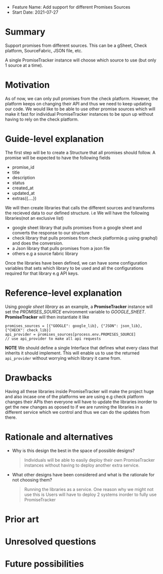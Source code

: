 - Feature Name: Add support for different Promises Sources
- Start Date: 2021-07-27

# Summary

[summary]: #summary

Support promises from different sources. This can be a gSheet, Check platform, SourceFabric, JSON file, etc.

A single PromiseTracker instance will choose which source to use (but only 1 source at a time).

# Motivation

[motivation]: #motivation

As of now, we can only pull promises from the check platform. However, the platform keeps on changing their API and thus we need to keep updating our code. We would like to be able to use other promise sources which will make it fast for individual PromiseTracker instances to be spun up without having to rely on the check platform.

# Guide-level explanation

[guide-level-explanation]: #guide-level-explanation

The first step will be to create a Structure that all promises should follow. A promise will be expected to have the following fields

- promise_id
- title
- description
- status
- created_at
- updated_at
- extras({....})

We will then create libraries that calls the different sources and transforms the recieved data to our defined structure. i.e We will have the following libraries(not an exclusive list)

- google sheet library that pulls promises from a google sheet and converts the response to our structure
- check library that pulls promises from check platform(e.g using graphql) and does the conversion.
- a Json library that pulls promises from a json file
- others e.g a source fabric library

Once the libraries have been defined, we can have some configuration variables that sets which library to be used and all the configurations required for that library e.g API keys.

# Reference-level explanation

[reference-level-explanation]: #reference-level-explanation

Using _google sheet library_ as an example, a **PromiseTracker** instance will set the _PROMISES_SOURCE_ environment variable to _GOOGLE_SHEET_.
**PromiseTracker** will then instantiate it like

```
promises_sources = [{"GOOGLE": google_lib}, {"JSON": json_lib}, {"CHECK": check_lib}]
api_provider = promises_sources[process.env.PROMISES_SOURCE]
// use api_provider to make all api requests
```

**NOTE**
We should define a single Interface that defines what every class that inherits it should implement. This will enable us to use the returned `api_provider` without worrying which library it came from.

# Drawbacks

[drawbacks]: #drawbacks

Having all these libraries inside PromiseTracker will make the project huge and also incase one of the platforms we are using e.g check platform changes their APIs then everyone will have to update the libraries inorder to get the new changes as oposed to if we are running the libraries in a different service which we control and thus we can do the updates from there.

# Rationale and alternatives

[rationale-and-alternatives]: #rationale-and-alternatives

- Why is this design the best in the space of possible designs?
  > Individuals will be able to easily deploy their own PromiseTracker instances without having to deploy another extra service.
- What other designs have been considered and what is the rationale for not choosing them?
  > Running the libraries as a service. One reason why we might not use this is Users will have to deploy 2 systems inorder to fully use PromiseTracker

# Prior art

# Unresolved questions

# Future possibilities

[future-possibilities]: #future-possibilities
